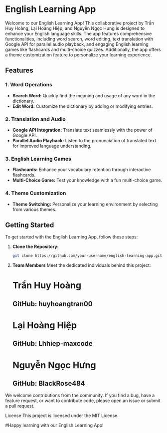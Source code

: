 # English Learning App 
Welcome to our English Learning App! This collaborative project by Trần Huy Hoàng, Lại Hoàng Hiệp, and Nguyễn Ngọc Hưng is designed to enhance your English language skills. The app features comprehensive functionalities, including word search, word editing, text translation with Google API for parallel audio playback, and engaging English learning games like flashcards and multi-choice quizzes. Additionally, the app offers a theme customization feature to personalize your learning experience.

## Features

### 1. Word Operations

- **Search Word:** Quickly find the meaning and usage of any word in the dictionary.
- **Edit Word:** Customize the dictionary by adding or modifying entries.

### 2. Translation and Audio

- **Google API Integration:** Translate text seamlessly with the power of Google API.
- **Parallel Audio Playback:** Listen to the pronunciation of translated text for improved language understanding.

### 3. English Learning Games

- **Flashcards:** Enhance your vocabulary retention through interactive flashcards.
- **Multi-Choice Game:** Test your knowledge with a fun multi-choice game.

### 4. Theme Customization

- **Theme Switching:** Personalize your learning environment by selecting from various themes.

## Getting Started

To get started with the English Learning App, follow these steps:

1. **Clone the Repository:**
   ```bash
   git clone https://github.com/your-username/english-learning-app.git

2. **Team Members**
   Meet the dedicated individuals behind this project:
   # Trần Huy Hoàng
   ## GitHub: huyhoangtran00
   # Lại Hoàng Hiệp
   ## GitHub: Lhhiep-maxcode
   # Nguyễn Ngọc Hưng
   ## GitHub: BlackRose484

We welcome contributions from the community. If you find a bug, have a feature request, or want to contribute code, please open an issue or submit a pull request.

License
This project is licensed under the MIT License.

#Happy learning with our English Learning App!
